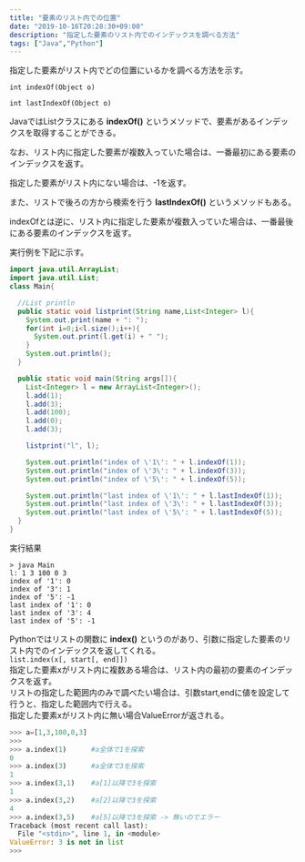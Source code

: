 ```yaml
---
title: "要素のリスト内での位置"
date: "2019-10-16T20:28:30+09:00"
description: "指定した要素のリスト内でのインデックスを調べる方法"
tags: ["Java","Python"]
---
```


指定した要素がリスト内でどの位置にいるかを調べる方法を示す。

<div class="note_content_by_programming_language" id="note_content_Java">

`int indexOf(Object o)`  

`int lastIndexOf(Object o)`  

JavaではListクラスにある **indexOf()** というメソッドで、要素があるインデックスを取得することができる。  

なお、リスト内に指定した要素が複数入っていた場合は、一番最初にある要素のインデックスを返す。

指定した要素がリスト内にない場合は、-1を返す。  

また、リストで後ろの方から検索を行う **lastIndexOf()** というメソッドもある。

indexOfとは逆に、リスト内に指定した要素が複数入っていた場合は、一番最後にある要素のインデックスを返す。  

実行例を下記に示す。  

```java
import java.util.ArrayList;
import java.util.List;
class Main{

  //List println
  public static void listprint(String name,List<Integer> l){
    System.out.print(name + ": ");
    for(int i=0;i<l.size();i++){
      System.out.print(l.get(i) + " ");
    }
    System.out.println();
  }

  public static void main(String args[]){
    List<Integer> l = new ArrayList<Integer>();
    l.add(1);
    l.add(3);
    l.add(100);
    l.add(0);
    l.add(3);

    listprint("l", l);

    System.out.println("index of \'1\': " + l.indexOf(1));
    System.out.println("index of \'3\': " + l.indexOf(3));
    System.out.println("index of \'5\': " + l.indexOf(5));

    System.out.println("last index of \'1\': " + l.lastIndexOf(1));
    System.out.println("last index of \'3\': " + l.lastIndexOf(3));
    System.out.println("last index of \'5\': " + l.lastIndexOf(5));    
  }
}
```

実行結果

```
> java Main      
l: 1 3 100 0 3
index of '1': 0
index of '3': 1
index of '5': -1
last index of '1': 0
last index of '3': 4
last index of '5': -1
```

</div>
<div class="note_content_by_programming_language" id="note_content_Python">

Pythonではリストの関数に **index()** というのがあり、引数に指定した要素のリスト内でのインデックスを返してくれる。  
`list.index(x[, start[, end]])`   
指定した要素xがリスト内に複数ある場合は、リスト内の最初の要素のインデックスを返す。  
リストの指定した範囲内のみで調べたい場合は、引数start,endに値を設定して行うと、指定した範囲内で行える。  
指定した要素xがリスト内に無い場合ValueErrorが返される。  

```python
>>> a=[1,3,100,0,3] 
>>> 
>>> a.index(1)      #a全体で1を探索
0
>>> a.index(3)      #a全体で3を探索
1
>>> a.index(3,1)    #a[1]以降で3を探索
1
>>> a.index(3,2)    #a[2]以降で3を探索
4
>>> a.index(3,5)    #a[5]以降で3を探索 -> 無いのでエラー
Traceback (most recent call last):
  File "<stdin>", line 1, in <module>
ValueError: 3 is not in list
>>>
```

</div>

